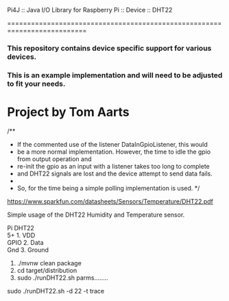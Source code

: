 Pi4J :: Java I/O Library for Raspberry Pi :: Device ::  DHT22

==========================================================================

### This repository contains device specific support for various devices.

### This is an example implementation and will need to be adjusted to fit your needs.

Project by Tom Aarts
==========================================================================

/**

* If the commented use of the listener DataInGpioListener, this would
* be a more normal implementation. However, the time to idle the gpio from output operation and
* re-init the gpio as an input with a listener takes too long to complete
* and DHT22 signals are lost and the device attempt to send data fails.
*
* So, for the time being a simple polling implementation is used.
  */

https://www.sparkfun.com/datasheets/Sensors/Temperature/DHT22.pdf

Simple usage of the DHT22 Humidity and Temperature sensor.

Pi DHT22   
5+ 1. VDD    
GPIO 2. Data   
Gnd 3. Ground

1. ./mvnw clean package
2. cd target/distribution
3. sudo ./runDHT22.sh parms........

sudo ./runDHT22.sh -d 22 -t trace  
